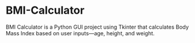 # BMI-Calculator
BMI Calculator is a Python GUI project using Tkinter that calculates Body Mass Index based on user inputs—age, height, and weight.
